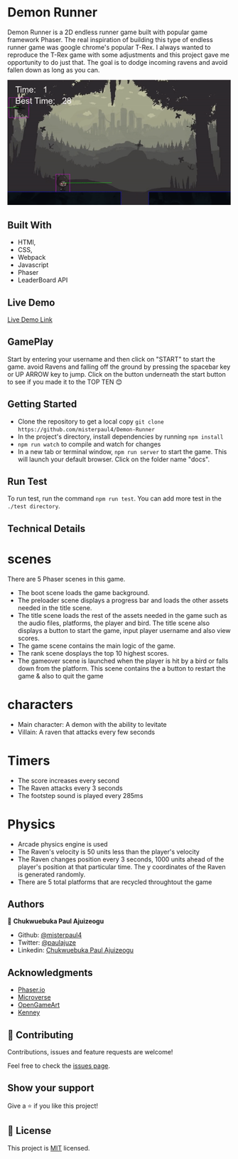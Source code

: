 # Demon Runner

Demon Runner is a 2D endless runner game built with popular game framework Phaser. The real inspiration of building this type of endless runner game was google chrome's popular T-Rex. I always wanted to reproduce the T-Rex game with some adjustments and this project gave me opportunity to do just that. The goal is to dodge incoming ravens and avoid fallen down as long as you can.

![screenshot](./screenshot.gif)

## Built With

- HTMl,
- CSS,
- Webpack
- Javascript
- Phaser
- LeaderBoard API

## Live Demo

[Live Demo Link](https://misterpaul4.github.io/Demon-Runner/)

## GamePlay

Start by entering your username and then click on "START" to start the game. avoid Ravens and falling off the ground by pressing the spacebar key or UP ARROW key to jump. Click on the button underneath the start button to see if you made it to the TOP TEN :blush:

## Getting Started

- Clone the repository to get a local copy `git clone https://github.com/misterpaul4/Demon-Runner`
- In the project's directory, install dependencies by running `npm install`
- `npm run watch` to compile and watch for changes
- In a new tab or terminal window, `npm run server` to start the game. This will launch your default browser. Click on the folder name "docs".

## Run Test

To run test, run the command `npm run test`. You can add more test in the `./test directory`.

## Technical Details

# scenes

There are 5 Phaser scenes in this game.
- The boot scene loads the game background.
- The preloader scene displays  a progress bar and loads the other assets needed in the title scene.
- The title scene loads the rest of the assets needed in the game such as the audio files, platforms, the player and bird. The title scene also displays a button to start the game, input player username and also view scores.
- The game scene contains the main logic of the game.
- The rank scene dosplays the top 10 highest scores.
- The gameover scene is launched when the player is hit by a bird or falls down from the platform. This scene contains the a button to restart the game & also to quit the game

# characters

- Main character: A demon with the ability to levitate
- Villain: A raven that attacks every few seconds

# Timers

- The score increases every second
- The Raven attacks every 3 seconds
- The footstep sound is played every 285ms

# Physics

- Arcade physics engine is used
- The Raven's velocity is 50 units less than the player's velocity
- The Raven changes position every 3 seconds, 1000 units ahead of the player's position at that particular time. The y coordinates of the Raven is generated randomly.
- There are 5 total platforms that are recycled throughtout the game


## Authors

👤 **Chukwuebuka Paul Ajuizeogu**
- Github: [@misterpaul4](https://github.com/misterpaul4)
- Twitter: [@paulajuze](https://twitter.com/paulajuze)
- Linkedin: [Chukwuebuka Paul Ajuizeogu](https://www.linkedin.com/in/chukwuebuka-paul-ajuizeogu/)

## Acknowledgments
- [Phaser.io](https://phaser.io/)
- [Microverse](https://www.microverse.org/)
- [OpenGameArt](https://opengameart.org/)
- [Kenney](https://www.kenney.nl/)

## 🤝 Contributing

Contributions, issues and feature requests are welcome!

Feel free to check the [issues page](issues/).

## Show your support

Give a ⭐️ if you like this project!

## 📝 License

This project is [MIT](lic.url) licensed.
